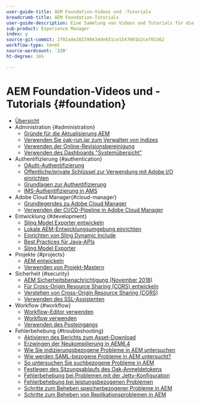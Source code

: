 ```yaml
---
user-guide-title: AEM Foundation-Videos und -Tutorials
breadcrumb-title: AEM Foundation-Tutorials
user-guide-description: Eine Sammlung von Videos und Tutorials für die Adobe Experience Manager Foundation.
sub-product: Experience Manager
index: y
source-git-commit: 2f02a4e202390434de831ce1547001b2cef01562
workflow-type: tm+mt
source-wordcount: '220'
ht-degree: 16%

---
```



# AEM Foundation-Videos und -Tutorials {#foundation}

+ [Übersicht](./overview.md)
+ Administration {#administration}
   + [Gründe für die Aktualisierung AEM](./administration/understand-reasons-to-upgrade.md)
   + [Verwenden Sie oak-run.jar zum Verwalten von Indizes](./administration/use-oak-run-jar-to-manage-indexes.md)
   + [Verwenden der Online-Revisionsbereinigung](./administration/use-online-revision-clean-up.md)
   + [Verwenden des Dashboards &quot;Systemübersicht&quot;](./administration/use-the-system-overview-dashboard.md)
+ Authentifizierung {#authentication}
   + [OAuth-Authentifizierung](authentication/oauth-code-sample-develop.md)
   + [Öffentliche/private Schlüssel zur Verwendung mit Adobe I/O einrichten](authentication/set-up-public-private-keys-for-use-with-aem-and-adobe-io.md)
   + [Grundlagen zur Authentifizierung](authentication/authentication-support-article-understand.md)
   + [IMS-Authentifizierung in AMS](authentication/adobe-ims-authentication-technical-video-understand.md)
+ Adobe Cloud Manager{#cloud-manager}
   + [Grundlegendes zu Adobe Cloud Manager](./cloud-manager/understand-cloud-manager-for-aem.md)
   + [Verwenden der CI/CD-Pipeline in Adobe Cloud Manager](./cloud-manager/use-the-cicd-pipeline-in-cloud-manager-for-aem.md)
+ Entwicklung {#development}
   + [Sling Model Exporter entwickeln](./development/develop-sling-model-exporter.md)
   + [Lokale AEM-Entwicklungsumgebung einrichten](./development/set-up-a-local-aem-development-environment.md)
   + [Einrichten von Sling Dynamic Include](./development/set-up-sling-dynamic-include.md)
   + [Best Practices für Java-APIs](./development/understand-java-api-best-practices.md)
   + [Sling Model Exporter](./development/understand-sling-model-exporter.md)
+ Projekte {#projects}
   + [AEM entwickeln](./projects/develop-aem-projects.md)
   + [Verwenden von Projekt-Mastern](./projects/use-project-masters.md)
+ Sicherheit {#security}
   + [AEM Sicherheitsbenachrichtigung (November 2018)](./security/aem-security-notification-2018-11.md)
   + [Für Cross-Origin Resource Sharing (CORS) entwickeln](./security/develop-for-cross-origin-resource-sharing.md)
   + [Verstehen von Cross-Origin Resource Sharing (CORS)](./security/understand-cross-origin-resource-sharing.md)
   + [Verwenden des SSL-Assistenten](./security/use-the-ssl-wizard.md)
+ Workflow {#workflow}
   + [Workflow-Editor verwenden](./workflow/use-the-workflow-editor.md)
   + [Workflow verwenden](./workflow/use-workflow.md)
   + [Verwenden des Posteingangs](./workflow/use-the-inbox.md)
+ Fehlerbehebung {#troubleshooting}
   + [Aktivieren des Berichts zum Asset-Download](./troubleshooting/how-to-enable-asset-download-report.md)
   + [Erzwingen der Neukompilierung in AEM6.4](./troubleshooting/how-to-force-recompilation.md)
   + [Wie Sie indizierungsbezogene Probleme in AEM untersuchen](./troubleshooting/how-to-investigate-indexing-related-issues.md)
   + [Wie werden SAML-bezogene Probleme in AEM untersucht?](./troubleshooting/how-to-investigate-saml-related-issues.md)
   + [So untersuchen Sie suchbezogene Probleme in AEM](./troubleshooting/how-to-investigate-search-related-issues.md)
   + [Festlegen des Sitzungsablaufs des Oak-Anmeldetokens](./troubleshooting/how-to-set-the-oak-login-token-session-expiration.md)
   + [Fehlerbehebung bei Problemen mit der Jetty-Konfiguration](./troubleshooting/how-to-troubleshoot-issues-related-to-jetty-configuration.md)
   + [Fehlerbehebung bei leistungsbezogenen Problemen](./troubleshooting/how-to-troubleshoot-performance-related-issues.md)
   + [Schritte zum Beheben speicherbezogener Probleme in AEM](./troubleshooting/steps-to-resolve-memory-related-issues.md)
   + [Schritte zum Beheben von Replikationsproblemen in AEM](./troubleshooting/steps-to-resolve-replication-issues.md)
